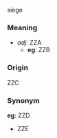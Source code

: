 siege
### Meaning
+ _adj_: ZZA
    + __eg__: ZZB

### Origin

ZZC

### Synonym

__eg__: ZZD

+ ZZE


